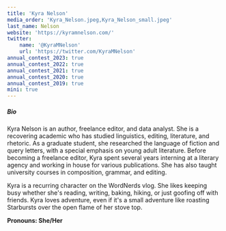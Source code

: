 ```yaml
---
title: 'Kyra Nelson'
media_order: 'Kyra_Nelson.jpeg,Kyra_Nelson_small.jpeg'
last_name: Nelson
website: 'https://kyramnelson.com/'
twitter:
    name: '@KyraMNelson'
    url: 'https://twitter.com/KyraMNelson'
annual_contest_2023: true
annual_contest_2022: true
annual_contest_2021: true
annual_contest_2020: true
annual_contest_2019: true
mini: true
---
```


##### Bio

Kyra Nelson is an author, freelance editor, and data analyst. She is a recovering academic who has studied linguistics, editing, literature, and rhetoric. As a graduate student, she researched the language of fiction and query letters, with a special emphasis on young adult literature. Before becoming a freelance editor, Kyra spent several years interning at a literary agency and working in house for various publications. She has also taught university courses in composition, grammar, and editing.

Kyra is a recurring character on the WordNerds vlog. She likes keeping busy whether she's reading, writing, baking, hiking, or just goofing off with friends. Kyra loves adventure, even if it's a small adventure like roasting Starbursts over the open flame of her stove top.

**Pronouns: She/Her**

